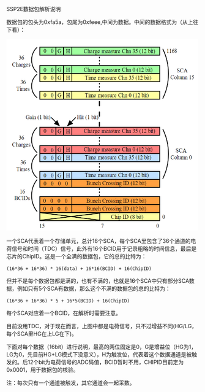 SSP2E数据包解析说明

数据包的包头为0xfa5a，包尾为0xfeee,中间为数据。中间的数据格式为（从上往下看）：

<img src="ssp2eDataStru.png" width="500" height="500">

一个SCA代表着一个存储单元，总计16个SCA，每个SCA里包含了36个通道的电荷信号和时间（TDC）信号，此外有16个BCID用于记录粗略的时间信息，最后是芯片的ChipID。这是一个全满的数据包，它的总的比特为：

    (16*36 + 16*36) * 16(data) + 16*16(BCID) + 16(ChipID)

但并不是每个数据包都是满的，也有不满的，也就是16个SCA中只有部分SCA数据，例如只有5个SCA有数据，那么这个不满的数据包的总的比特为：
   
    (16*36 + 16*36) * 5 + 16*5(BCID) + 16(ChipID)

每个SCA对应着一个BCID，在解析时需要注意。

目前没用TDC，对于现在而言，上图中都是电荷信号，只不过增益不同(HG/LG，每个SCA里HG在上LG在下)。

下面对每个数据（16bit）进行说明，最高的两位固定是0，G是增益位（HG为1，LG为0，先目前HG+LG模式下没意义），H为触发位，代表着这个数据通道是被触发的。后12个bit为电荷信号的ADC码值，BCID暂时不用，CHIPID目前定为0x0001，用于数据包的核验。

注：每次只有一个通道被触发，其它通道会一起采数。
